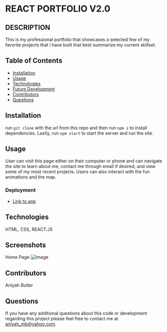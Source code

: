 # REACT PORTFOLIO V2.0


## DESCRIPTION

This is my professional portfolio that showcases a selected few of my favorite projects that I have built that best summarize my current skillset.

## Table of Contents
* [Installation](#installation)
* [Usage](#usage)
* [Technologies](#technologies)
* [Future Development](#Future)
* [Contributors](#contributors)
* [Questions](#questions) 
   
## Installation
run `git clone` with the url from this repo and then run `npm i` to install dependencies. Lastly, run `npm start` to start the server and run the site.


## Usage  
User can visit this page either on their computer or phone and can navigate the site to learn about me, contact me through email if desired, and view some of my most recent projects. Users can also interact with the fun animations and the map.


### Deployment

* [Link to app]( https://splendid-chebakia-75718a.netlify.app/)


## Technologies
HTML, CSS, REACT.JS


## Screenshots

Home Page
![image]()

## Contributors
Aniyah Butler

## Questions

If you have any additional questions about this code or development regarding this project please feel free to contact me at aniyah_mb@yahoo.com.
